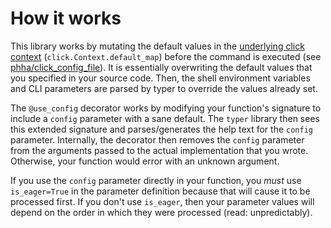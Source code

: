 # How it works

This library works by mutating the default values in the [underlying click context](https://click.palletsprojects.com/en/8.1.x/api/#context) (`click.Context.default_map`) before the command is executed (see [phha/click_config_file](https://github.com/phha/click_config_file)).
It is essentially overwriting the default values that you specified in your source code. Then, the shell environment variables and CLI parameters are parsed by typer to override the values already set.

The `@use_config` decorator works by modifying your function's signature to include a `config` parameter with a sane default.
The `typer` library then sees this extended signature and parses/generates the help text for the `config` parameter.
Internally, the decorator then removes the `config` parameter from the arguments passed to the actual implementation that you wrote.
Otherwise, your function would error with an unknown argument.

If you use the `config` parameter directly in your function, you _must_ use `is_eager=True` in the parameter definition because that will cause it to be processed first.
If you don't use `is_eager`, then your parameter values will depend on the order in which they were processed (read: unpredictably).